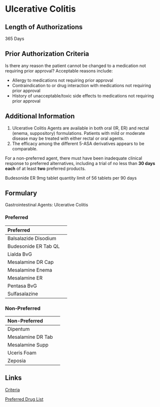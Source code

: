 # Ulcerative Colitis

## Length of Authorizations

365 Days

## Prior Authorization Criteria

Is there any reason the patient cannot be changed to a medication not requiring prior approval? Acceptable reasons include:

-   Allergy to medications not requiring prior approval
-   Contraindication to or drug interaction with medications not requiring prior approval
-   History of unacceptable/toxic side effects to medications not requiring prior approval

## Additional Information

1.  Ulcerative Colitis Agents are available in both oral (IR, ER) and rectal (enema, suppository) formulations. Patients with mild or moderate disease may be treated with either rectal or oral agents.
2.  The efficacy among the different 5-ASA derivatives appears to be comparable.

For a non-preferred agent, there must have been inadequate clinical response to preferred alternatives, including a trial of no less than **30 days each** of at least **two** preferred products.

Budesonide ER 9mg tablet quantity limit of 56 tablets per 90 days

## Formulary

Gastrointestinal Agents: Ulcerative Colitis

### Preferred

| Preferred            |      |
| :------------------- | ---: |
| Balsalazide Disodium |      |
| Budesonide ER Tab QL |      |
| Lialda BvG           |      |
| Mesalamine DR Cap    |      |
| Mesalamine Enema     |      |
| Mesalamine ER        |      |
| Pentasa BvG          |      |
| Sulfasalazine        |      |

### Non-Preferred

| Non-Preferred     |      |
| :---------------- | ---: |
| Dipentum          |      |
| Mesalamine DR Tab |      |
| Mesalamine Supp   |      |
| Uceris Foam       |      |
| Zeposia           |      |

## Links

[Criteria](https://pharmacy.medicaid.ohio.gov/sites/default/files/20220415_UPDL_Criteria_FINAL_.pdf#page=64)

[Preferred Drug List](https://pharmacy.medicaid.ohio.gov/sites/default/files/20220701_UPDL_FINAL.pdf#page=23)
